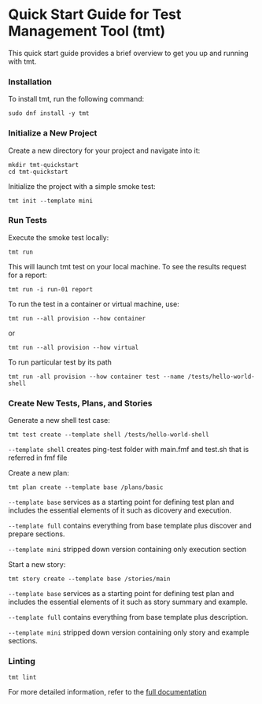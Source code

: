 # Quick Start Guide for Test Management Tool (tmt)

This quick start guide provides a brief overview to get you up and running with tmt.

### Installation

To install tmt, run the following command:

```sudo dnf install -y tmt```

### Initialize a New Project

Create a new directory for your project and navigate into it:

```
mkdir tmt-quickstart
cd tmt-quickstart
```

Initialize the project with a simple smoke test:

```
tmt init --template mini
```

### Run Tests

Execute the smoke test locally:

```tmt run```

This will launch tmt test on your local machine. 
To see the results request for a report:

```tmt run -i run-01 report```

To run the test in a container or virtual machine, use:

```tmt run --all provision --how container```

or

```tmt run --all provision --how virtual```

To run particular test by its path 

```tmt run -all provision --how container test --name /tests/hello-world-shell```


### Create New Tests, Plans, and Stories

Generate a new shell test case:

```tmt test create --template shell /tests/hello-world-shell```

```--template shell``` creates ping-test folder with main.fmf and test.sh that is referred in fmf file

Create a new plan:

```tmt plan create --template base /plans/basic```

`--template base` services as a starting point for defining test plan and includes the essential elements of it such as dicovery and execution.

`--template full` contains everything from base template plus discover and prepare sections.   

`--template mini`  stripped down version containing only execution section


Start a new story:

```tmt story create --template base /stories/main```

`--template base` services as a starting point for defining test plan and includes the essential elements of it such as story summary and example.

`--template full` contains everything from base template plus description.   

`--template mini`  stripped down version containing only story and example sections.

### Linting

```tmt lint```

For more detailed information, refer to the [full documentation](https://tmt.readthedocs.io/en/stable/index.html)


